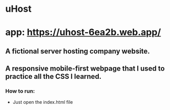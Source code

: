 # uHost

# app: https://uhost-6ea2b.web.app/

## A fictional server hosting company website.

## A responsive mobile-first webpage that I used to practice all the CSS I learned.

### How to run:
  * Just open the index.html file
